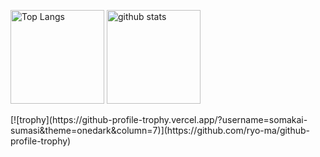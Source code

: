 <p align="left"> 
  <img alt="Top Langs" height="150px" src="https://github-readme-stats.vercel.app/api/top-langs/?username=somakai-sumasi&layout=compact&show_icons=true&theme=onedark" />
  <img alt="github stats" height="150px" src="https://github-readme-stats.vercel.app/api?username=somakai-sumasi&theme=onedark&show_icons=ture" />
</p>
[![trophy](https://github-profile-trophy.vercel.app/?username=somakai-sumasi&theme=onedark&column=7)](https://github.com/ryo-ma/github-profile-trophy)
